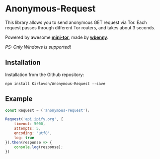 # Anonymous-Request
This library allows you to send anonymous GET request via Tor. Each request passes through different Tor routers, and takes about 3 seconds.

Powered by awesome **[mini-tor](https://github.com/wbenny/mini-tor)**, made by **[wbenny](https://github.com/wbenny)**.

*PS: Only Windows is supported!*

## Installation

Installation from the Github repository:
```
npm install Kirlovon/Anonymous-Request --save
```

## Example

```javascript
const Request = ('anonymous-request');

Request('api.ipify.org', { 
    timeout: 5000,
    attempts: 5,
    encoding: 'utf8',
    log: true
}).then(response => {
    console.log(response);
})
```
